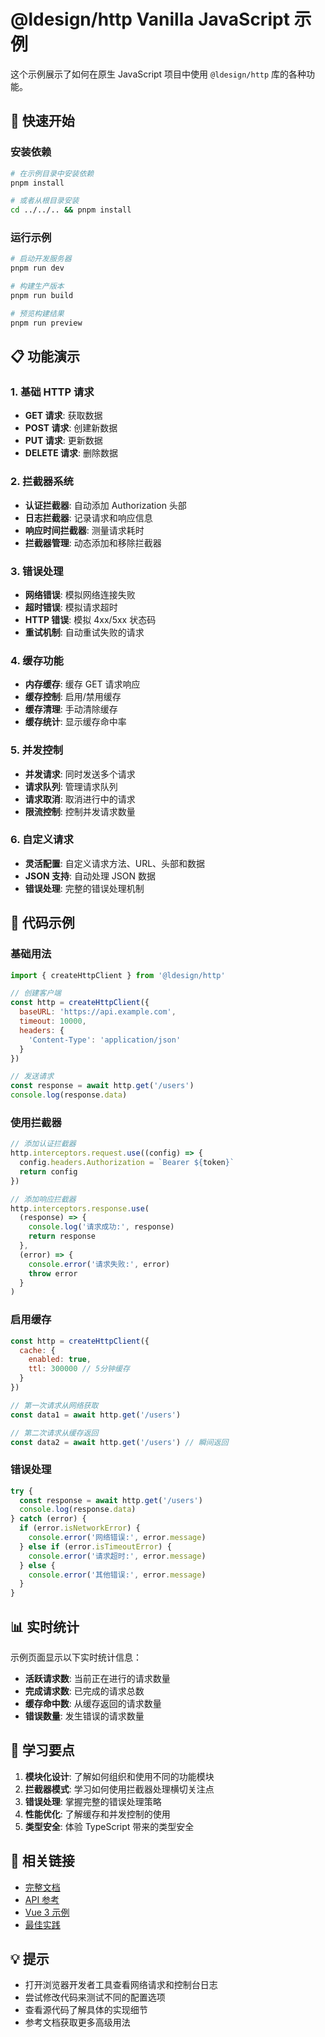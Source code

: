 # @ldesign/http Vanilla JavaScript 示例

这个示例展示了如何在原生 JavaScript 项目中使用 `@ldesign/http` 库的各种功能。

## 🚀 快速开始

### 安装依赖

```bash
# 在示例目录中安装依赖
pnpm install

# 或者从根目录安装
cd ../../.. && pnpm install
```

### 运行示例

```bash
# 启动开发服务器
pnpm run dev

# 构建生产版本
pnpm run build

# 预览构建结果
pnpm run preview
```

## 📋 功能演示

### 1. 基础 HTTP 请求
- **GET 请求**: 获取数据
- **POST 请求**: 创建新数据
- **PUT 请求**: 更新数据
- **DELETE 请求**: 删除数据

### 2. 拦截器系统
- **认证拦截器**: 自动添加 Authorization 头部
- **日志拦截器**: 记录请求和响应信息
- **响应时间拦截器**: 测量请求耗时
- **拦截器管理**: 动态添加和移除拦截器

### 3. 错误处理
- **网络错误**: 模拟网络连接失败
- **超时错误**: 模拟请求超时
- **HTTP 错误**: 模拟 4xx/5xx 状态码
- **重试机制**: 自动重试失败的请求

### 4. 缓存功能
- **内存缓存**: 缓存 GET 请求响应
- **缓存控制**: 启用/禁用缓存
- **缓存清理**: 手动清除缓存
- **缓存统计**: 显示缓存命中率

### 5. 并发控制
- **并发请求**: 同时发送多个请求
- **请求队列**: 管理请求队列
- **请求取消**: 取消进行中的请求
- **限流控制**: 控制并发请求数量

### 6. 自定义请求
- **灵活配置**: 自定义请求方法、URL、头部和数据
- **JSON 支持**: 自动处理 JSON 数据
- **错误处理**: 完整的错误处理机制

## 🔧 代码示例

### 基础用法

```javascript
import { createHttpClient } from '@ldesign/http'

// 创建客户端
const http = createHttpClient({
  baseURL: 'https://api.example.com',
  timeout: 10000,
  headers: {
    'Content-Type': 'application/json'
  }
})

// 发送请求
const response = await http.get('/users')
console.log(response.data)
```

### 使用拦截器

```javascript
// 添加认证拦截器
http.interceptors.request.use((config) => {
  config.headers.Authorization = `Bearer ${token}`
  return config
})

// 添加响应拦截器
http.interceptors.response.use(
  (response) => {
    console.log('请求成功:', response)
    return response
  },
  (error) => {
    console.error('请求失败:', error)
    throw error
  }
)
```

### 启用缓存

```javascript
const http = createHttpClient({
  cache: {
    enabled: true,
    ttl: 300000 // 5分钟缓存
  }
})

// 第一次请求从网络获取
const data1 = await http.get('/users')

// 第二次请求从缓存返回
const data2 = await http.get('/users') // 瞬间返回
```

### 错误处理

```javascript
try {
  const response = await http.get('/users')
  console.log(response.data)
} catch (error) {
  if (error.isNetworkError) {
    console.error('网络错误:', error.message)
  } else if (error.isTimeoutError) {
    console.error('请求超时:', error.message)
  } else {
    console.error('其他错误:', error.message)
  }
}
```

## 📊 实时统计

示例页面显示以下实时统计信息：
- **活跃请求数**: 当前正在进行的请求数量
- **完成请求数**: 已完成的请求总数
- **缓存命中数**: 从缓存返回的请求数量
- **错误数量**: 发生错误的请求数量

## 🎯 学习要点

1. **模块化设计**: 了解如何组织和使用不同的功能模块
2. **拦截器模式**: 学习如何使用拦截器处理横切关注点
3. **错误处理**: 掌握完整的错误处理策略
4. **性能优化**: 了解缓存和并发控制的使用
5. **类型安全**: 体验 TypeScript 带来的类型安全

## 🔗 相关链接

- [完整文档](../../docs/README.md)
- [API 参考](../../docs/api.md)
- [Vue 3 示例](../vue3/README.md)
- [最佳实践](../../docs/best-practices.md)

## 💡 提示

- 打开浏览器开发者工具查看网络请求和控制台日志
- 尝试修改代码来测试不同的配置选项
- 查看源代码了解具体的实现细节
- 参考文档获取更多高级用法
